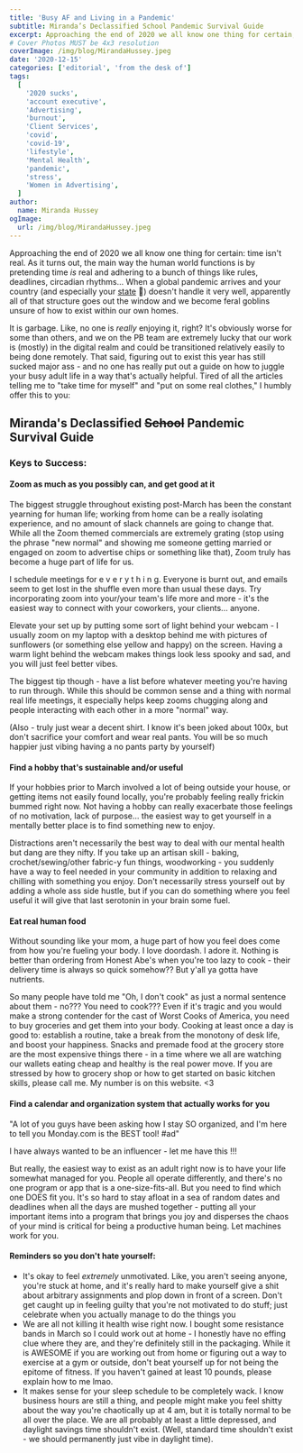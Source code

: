 ```yaml
---
title: 'Busy AF and Living in a Pandemic'
subtitle: Miranda’s Declassified School Pandemic Survival Guide
excerpt: Approaching the end of 2020 we all know one thing for certain, time isn’t real. As it turns out, the main way the human world functions is by pretending time is real and adhering to a bunch of things like rules, deadlines, circadian rhythms… When a global pandemic arrives and your country (and especially your state 👀) doesn’t handle it very well, apparently all of that structure goes out the window and we become feral goblins unsure of how to exist within our own homes.
# Cover Photos MUST be 4x3 resolution
coverImage: /img/blog/MirandaHussey.jpeg
date: '2020-12-15'
categories: ['editorial', 'from the desk of']
tags:
  [
    '2020 sucks',
    'account executive',
    'Advertising',
    'burnout',
    'Client Services',
    'covid',
    'covid-19',
    'lifestyle',
    'Mental Health',
    'pandemic',
    'stress',
    'Women in Advertising',
  ]
author:
  name: Miranda Hussey
ogImage:
  url: /img/blog/MirandaHussey.jpeg
---
```


Approaching the end of 2020 we all know one thing for certain: time isn't real. As it turns out, the main way the human world functions is by pretending time _is_ real and adhering to a bunch of things like rules, deadlines, circadian rhythms... When a global pandemic arrives and your country (and especially your [state](https://www.politifact.com/article/2020/nov/24/nebraska-skyrocketing-cases-covid-19-put-localitie/) 👀) doesn't handle it very well, apparently all of that structure goes out the window and we become feral goblins unsure of how to exist within our own homes.

It is garbage. Like, no one is _really_ enjoying it, right? It's obviously worse for some than others, and we on the PB team are extremely lucky that our work is (mostly) in the digital realm and could be transitioned relatively easily to being done remotely. That said, figuring out to exist this year has still sucked major ass - and no one has really put out a guide on how to juggle your busy adult life in a way that's actually helpful. Tired of all the articles telling me to "take time for myself" and "put on some real clothes," I humbly offer this to you:

## Miranda's Declassified ~~School~~ Pandemic Survival Guide

### Keys to Success:

#### Zoom as much as you possibly can, and get good at it

The biggest struggle throughout existing post-March has been the constant yearning for human life; working from home can be a really isolating experience, and no amount of slack channels are going to change that. While all the Zoom themed commercials are extremely grating (stop using the phrase "new normal" and showing me someone getting married or engaged on zoom to advertise chips or something like that), Zoom truly has become a huge part of life for us.

I schedule meetings for e v e r y t h i n g. Everyone is burnt out, and emails seem to get lost in the shuffle even more than usual these days. Try incorporating zoom into your/your team's life more and more - it's the easiest way to connect with your coworkers, your clients... anyone.

Elevate your set up by putting some sort of light behind your webcam - I usually zoom on my laptop with a desktop behind me with pictures of sunflowers (or something else yellow and happy) on the screen. Having a warm light behind the webcam makes things look less spooky and sad, and you will just feel better vibes.

The biggest tip though - have a list before whatever meeting you're having to run through. While this should be common sense and a thing with normal real life meetings, it especially helps keep zooms chugging along and people interacting with each other in a more "normal" way.

(Also - truly just wear a decent shirt. I know it's been joked about 100x, but don't sacrifice your comfort and wear real pants. You will be so much happier just vibing having a no pants party by yourself)

#### Find a hobby that's sustainable and/or useful

If your hobbies prior to March involved a lot of being outside your house, or getting items not easily found locally, you're probably feeling really frickin bummed right now. Not having a hobby can really exacerbate those feelings of no motivation, lack of purpose... the easiest way to get yourself in a mentally better place is to find something new to enjoy.

Distractions aren't necessarily the best way to deal with our mental health but dang are they nifty. If you take up an artisan skill - baking, crochet/sewing/other fabric-y fun things, woodworking - you suddenly have a way to feel needed in your community in addition to relaxing and chilling with something you enjoy. Don't necessarily stress yourself out by adding a whole ass side hustle, but if you can do something where you feel useful it will give that last serotonin in your brain some fuel.

#### Eat real human food

Without sounding like your mom, a huge part of how you feel does come from how you're fueling your body. I love doordash. I adore it. Nothing is better than ordering from Honest Abe's when you're too lazy to cook - their delivery time is always so quick somehow?? But y'all ya gotta have nutrients.

So many people have told me "Oh, I don't cook" as just a normal sentence about them - no??? You need to cook??? Even if it's tragic and you would make a strong contender for the cast of Worst Cooks of America, you need to buy groceries and get them into your body. Cooking at least once a day is good to: establish a routine, take a break from the monotony of desk life, and boost your happiness. Snacks and premade food at the grocery store are the most expensive things there - in a time where we all are watching our wallets eating cheap and healthy is the real power move. If you are stressed by how to grocery shop or how to get started on basic kitchen skills, please call me. My number is on this website. <3

#### Find a calendar and organization system that actually works for you

"A lot of you guys have been asking how I stay SO organized, and I'm here to tell you Monday.com is the BEST tool! #ad"

I have always wanted to be an influencer - let me have this !!!

But really, the easiest way to exist as an adult right now is to have your life somewhat managed for you. People all operate differently, and there's no one program or app that is a one-size-fits-all. But you need to find which one DOES fit you. It's so hard to stay afloat in a sea of random dates and deadlines when all the days are mushed together - putting all your important items into a program that brings you joy and disperses the chaos of your mind is critical for being a productive human being. Let machines work for you.

#### Reminders so you don't hate yourself:

- It's okay to feel _extremely_ unmotivated. Like, you aren't seeing anyone, you're stuck at home, and it's really hard to make yourself give a shit about arbitrary assignments and plop down in front of a screen. Don't get caught up in feeling guilty that you're not motivated to do stuff; just celebrate when you actually manage to do the things you
- We are all not killing it health wise right now. I bought some resistance bands in March so I could work out at home - I honestly have no effing clue where they are, and they're definitely still in the packaging. While it is AWESOME if you are working out from home or figuring out a way to exercise at a gym or outside, don't beat yourself up for not being the epitome of fitness. If you haven't gained at least 10 pounds, please explain how to me lmao.
- It makes sense for your sleep schedule to be completely wack. I know business hours are still a thing, and people might make you feel shitty about the way you're chaotically up at 4 am, but it is totally normal to be all over the place. We are all probably at least a little depressed, and daylight savings time shouldn't exist. (Well, standard time shouldn't exist - we should permanently just vibe in daylight time).
